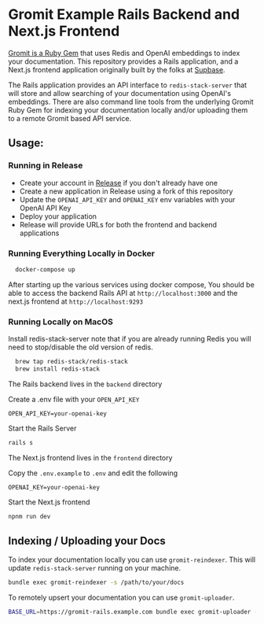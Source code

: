 # Gromit Example Rails Backend and Next.js Frontend

[Gromit is a Ruby Gem](https://github.com/releasehub-com/gromit) that
uses Redis and OpenAI embeddings to index your documentation. This 
repository provides a Rails application, and a Next.js frontend application
originally built by the folks at [Supbase](https://supabase.com/).

The Rails application provides an API interface to `redis-stack-server` that will
store and allow searching of your documentation using OpenAI's embeddings.
There are also command line tools from the underlying Gromit Ruby Gem for indexing
your documentation locally and/or uploading them to a remote Gromit based API service.

## Usage:

### Running in Release

* Create your account in [Release](https://app.release.com/) if you don't already have one
* Create a new application in Release using a fork of this repository
* Update the `OPENAI_API_KEY` and `OPENAI_KEY` env variables with your OpenAI API Key
* Deploy your application
* Release will provide URLs for both the frontend and backend applications

### Running Everything Locally in Docker
```bash
  docker-compose up
```

After starting up the various services using docker compose, You should be
able to access the backend Rails API at `http://localhost:3000` and the 
next.js frontend at `http://localhost:9293`

### Running Locally on MacOS
Install redis-stack-server note that if you are already running Redis you
will need to stop/disable the old version of redis. 
```bash
  brew tap redis-stack/redis-stack
  brew install redis-stack
```

The Rails backend lives in the `backend` directory

Create a .env file with your `OPEN_API_KEY`
```
OPEN_API_KEY=your-openai-key
```

Start the Rails Server
```bash
rails s
```

The Next.js frontend lives in the `frontend` directory

Copy the `.env.example` to `.env` and edit the following
```
OPENAI_KEY=your-openai-key
```

Start the Next.js frontend
```bash
npnm run dev
```


## Indexing / Uploading your Docs

To index your documentation locally you can use `gromit-reindexer`. This will update `redis-stack-server` running on your machine.
```bash
bundle exec gromit-reindexer -s /path/to/your/docs
```

To remotely upsert your documentation you can use `gromit-uploader`.
```bash
BASE_URL=https://gromit-rails.example.com bundle exec gromit-uploader -s /path/to/your/docs
```


